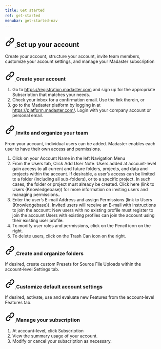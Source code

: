 ```yaml
---
title: Get started
ref: get-started
menubar: get-started-nav
---
```

<h2 class="linkable-title" id="set-up-your-account">
  <a aria-hidden="" tabindex="-1" class="link-chain" href="get-started#set-up-your-account">
    <img src="/assets/images/link-chain.svg"/>
  </a>
  <span>Set up your account</span>
</h2>

Create your account, structure your account, invite team members, customize your account settings, and manage your Madaster subscription 

<h3 class="linkable-title" id="create-your-account">
  <a aria-hidden="" tabindex="-1" class="link-chain" href="get-started#create-your-account">
    <img src="/assets/images/link-chain.svg"/>
  </a>
  <span>Create your account</span>
</h3>

1. Go to https://registration.madaster.com and sign up for the appropriate Subscription that matches your needs.
2. Check your inbox for a confirmation email. Use the link therein, or
3. go to the Madaster platform by logging in at https://platform.madaster.com/. Login with your company account or personal email.

<h3 class="linkable-title" id="invite-and-organize-your-team">
  <a aria-hidden="" tabindex="-1" class="link-chain" href="get-started#invite-and-organize-your-team">
    <img src="/assets/images/link-chain.svg"/>
  </a>
  <span>Invite and organize your team</span>
</h3>

From your account, individual users can be added. Madaster enables each user to have their own access and permissions. 

1. Click on your Account Name in the left Navigation Menu  
2. From the Users tab, Click Add User 
  Note: Users added at account-level gain access to all current and future folders, projects, and data  and projects within the account. If desirable, a user’s access can be limited to a folder (including all sub-folders), or to a specific project. In such cases, the folder or project must already be created. Click here (link to Users (Knowledgebase)) for more information on inviting users and managing permissions..
3. Enter the user’s E-mail Address and assign Permissions (link to Users (Knowledgebase)). 
  Invited users will receive an E-mail with instructions to join the account: 
  New users with no existing profile must register to join the account 
  Users with existing profiles can join the account using their existing user profile. 
4. To modify user roles and permissions, click on the Pencil icon on the right. 
5. To delete users, click on the Trash Can icon on the right.

<h3 class="linkable-title" id="create-and-organize-folders">
  <a aria-hidden="" tabindex="-1" class="link-chain" href="get-started#create-and-organize-folders">
    <img src="/assets/images/link-chain.svg"/>
  </a>
  <span>Create and organize folders</span>
</h3>

If desired, create custom Presets for Source File Uploads within the account-level Settings tab.

<h3 class="linkable-title" id="customize-default-account-settings">
  <a aria-hidden="" tabindex="-1" class="link-chain" href="get-started#customize-default-account-settings">
    <img src="/assets/images/link-chain.svg"/>
  </a>
  <span>Customize default account settings</span>
</h3>

If desired, activate, use and evaluate new Features from the account-level Features tab.

<h3 class="linkable-title" id="manage-your-subscription">
  <a aria-hidden="" tabindex="-1" class="link-chain" href="get-started#manage-your-subscription">
    <img src="/assets/images/link-chain.svg"/>
  </a>
  <span>Manage your subscription</span>
</h3>

1. At account-level, click Subscription 
2. View the summary usage of your account. 
3. Modify or cancel your subscription as necessary.  
